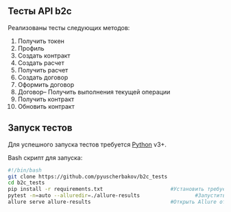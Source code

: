 ## Тесты API b2c 

Реализованы тесты следующих методов:

1) Получить токен
2) Профиль
3) Создать контракт
4) Создать расчет
5) Получить расчет
6) Создать договор
7) Оформить договор
8) Договор– Получить выполнения текущей операции
9) Получить контракт
10) Обновить контракт

## Запуск тестов

Для успешного запуска тестов требуется  [Python](https://www.python.org/) v3+.

Bash скрипт для запуска:
```sh
#!/bin/bash
git clone https://github.com/pyuscherbakov/b2c_tests 
cd b2c_tests                                         
pip install -r requirements.txt                      #Установить требуемые плагины python
pytest -n=auto --alluredir=./allure-results                  #Запустить все тесты и сформировать Allure отчет
allure serve allure-results                          #Открыть Allure отчет
```
